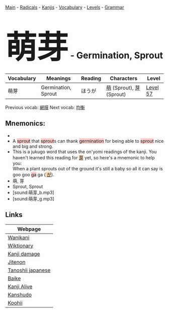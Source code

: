 <style> bigfont {font-size: 100px}</style>
[Main](../README.md) -
[Radicals](../radicals.md) -
[Kanjis](../kanjis.md) -
[Vocabulary](../vocabulary.md) -
[Levels](../levels.md) -
[Grammar](../grammar.md)
# <bigfont> 萌芽</bigfont> - Germination, Sprout 

| Vocabulary | Meanings | Reading | Characters | Level |
| --- | --- | --- | --- | --- |
| 萌芽 | Germination, Sprout | ほうが |  [萌](../kanjis/萌.md) (Sprout), [芽](../kanjis/芽.md) (Sprout) | [Level 57](../levels/wk_level57.md) |

Previous vocab: [網膜](網膜.md) Next vocab: [均衡](均衡.md) 

## Mnemonics:

* 
* A <span style="background-color:#ffcccb"> sprout</span> that <span style="background-color:#ffcccb"> sprout</span>s can thank <span style="background-color:#ffcccb"> germination</span> for being able to <span style="background-color:#ffcccb"> sprout</span> nice and big and strong. 
* This is a jukugo word that uses the on'yomi readings of the kanji. You haven't learned this reading for <span style="background-color:#fed8b1"> [芽](https://jisho.org/search/芽)</span> yet, so here's a mnemonic to help you:<br />When a plant sprouts out of the ground it's still a baby so all it can say is goo goo <span style="background-color:#ffcccb"> ga</span> ga (<span style="background-color:#fed8b1"> [が](https://jisho.org/search/が)</span>).
* 萌, 芽
* Sprout, Sprout
* [sound:萌芽_b.mp3]
* [sound:萌芽_g.mp3]


## Links 

| Webpage |
| --- |
| [Wanikani          ](https://www.wanikani.com/kanji/萌芽) |
| [Wiktionary        ](https://en.wiktionary.org/wiki/萌芽) |
| [Kanji damage      ](http://www.kanjidamage.com/kanji/search?utf8=✓&q=萌芽) |
| [Jitenon           ](https://jitenon.com/kanji/萌芽) |
| [Tanoshii japanese ](https://www.tanoshiijapanese.com/dictionary/kanji.cfm?k=萌芽) |
| [Baike             ](https://baike.baidu.com/item/萌芽) |
| [Kanji Alive       ](https://app.kanjialive.com/萌芽) |
| [Kanshudo          ](https://www.kanshudo.com/searchmn?q=萌芽) |
| [Koohii            ](https://kanji.koohii.com/study/kanji/萌芽) |
